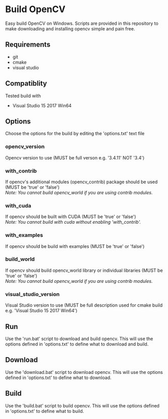 # Build OpenCV
Easy build OpenCV on Windows. Scripts are provided in this repository to make downloading and installing opencv simple and pain free. 

## Requirements
 - git
 - cmake
 - visual studio

## Compatiblity
Tested build with
 - Visual Studio 15 2017 Win64

## Options
Choose the options for the build by editing the 'options.txt' text file
### opencv_version
Opencv version to use (MUST be full verson e.g. '3.4.11' NOT '3.4')
### with_contrib
If opencv's additional modules (opencv_contrib) package should be used (MUST be 'true' or 'false')  
*Note: You cannot build opencv_world if you are using contrib modules.*
### with_cuda
If opencv should be built with CUDA (MUST be 'true' or 'false')  
*Note: You cannot build with cuda without enabling 'with_contrib'.*  
### with_examples
If opencv should be build with examples (MUST be 'true' or 'false')
### build_world
If opencv should build opencv_world library or individual libraries (MUST be 'true' or 'false')  
*Note: You cannot build opencv_world if you are using contrib modules.*
### visual_studio_version
Visual Studio version to use (MUST be full description used for cmake build e.g. 'Visual Studio 15 2017 Win64')

## Run
Use the 'run.bat' script to download and build opencv. This will use the options defined in 'options.txt' to define what to download and build.

## Download
Use the 'download.bat' script to download opencv. This will use the options defined in 'options.txt' to define what to download.

## Build
Use the 'build.bat' script to build opencv. This will use the options defined in 'options.txt' to define what to build.